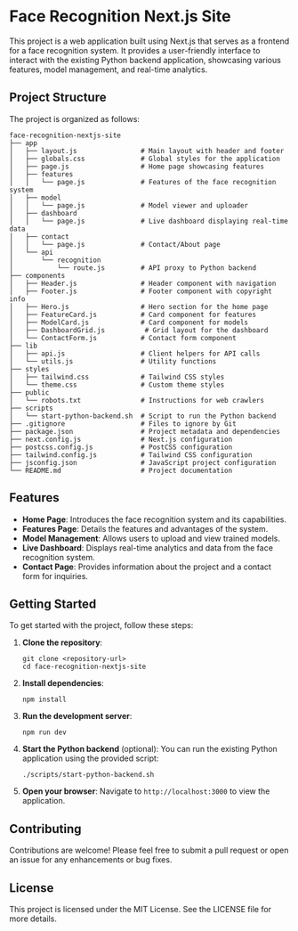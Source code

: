 # Face Recognition Next.js Site

This project is a web application built using Next.js that serves as a frontend for a face recognition system. It provides a user-friendly interface to interact with the existing Python backend application, showcasing various features, model management, and real-time analytics.

## Project Structure

The project is organized as follows:

```
face-recognition-nextjs-site
├── app
│   ├── layout.js                # Main layout with header and footer
│   ├── globals.css              # Global styles for the application
│   ├── page.js                  # Home page showcasing features
│   ├── features
│   │   └── page.js              # Features of the face recognition system
│   ├── model
│   │   └── page.js              # Model viewer and uploader
│   ├── dashboard
│   │   └── page.js              # Live dashboard displaying real-time data
│   ├── contact
│   │   └── page.js              # Contact/About page
│   └── api
│       └── recognition
│           └── route.js         # API proxy to Python backend
├── components
│   ├── Header.js                # Header component with navigation
│   ├── Footer.js                # Footer component with copyright info
│   ├── Hero.js                  # Hero section for the home page
│   ├── FeatureCard.js           # Card component for features
│   ├── ModelCard.js             # Card component for models
│   ├── DashboardGrid.js          # Grid layout for the dashboard
│   └── ContactForm.js           # Contact form component
├── lib
│   ├── api.js                   # Client helpers for API calls
│   └── utils.js                 # Utility functions
├── styles
│   ├── tailwind.css             # Tailwind CSS styles
│   └── theme.css                # Custom theme styles
├── public
│   └── robots.txt               # Instructions for web crawlers
├── scripts
│   └── start-python-backend.sh  # Script to run the Python backend
├── .gitignore                   # Files to ignore by Git
├── package.json                 # Project metadata and dependencies
├── next.config.js               # Next.js configuration
├── postcss.config.js            # PostCSS configuration
├── tailwind.config.js           # Tailwind CSS configuration
├── jsconfig.json                # JavaScript project configuration
└── README.md                    # Project documentation
```

## Features

- **Home Page**: Introduces the face recognition system and its capabilities.
- **Features Page**: Details the features and advantages of the system.
- **Model Management**: Allows users to upload and view trained models.
- **Live Dashboard**: Displays real-time analytics and data from the face recognition system.
- **Contact Page**: Provides information about the project and a contact form for inquiries.

## Getting Started

To get started with the project, follow these steps:

1. **Clone the repository**:
   ```
   git clone <repository-url>
   cd face-recognition-nextjs-site
   ```

2. **Install dependencies**:
   ```
   npm install
   ```

3. **Run the development server**:
   ```
   npm run dev
   ```

4. **Start the Python backend** (optional):
   You can run the existing Python application using the provided script:
   ```
   ./scripts/start-python-backend.sh
   ```

5. **Open your browser**:
   Navigate to `http://localhost:3000` to view the application.

## Contributing

Contributions are welcome! Please feel free to submit a pull request or open an issue for any enhancements or bug fixes.

## License

This project is licensed under the MIT License. See the LICENSE file for more details.